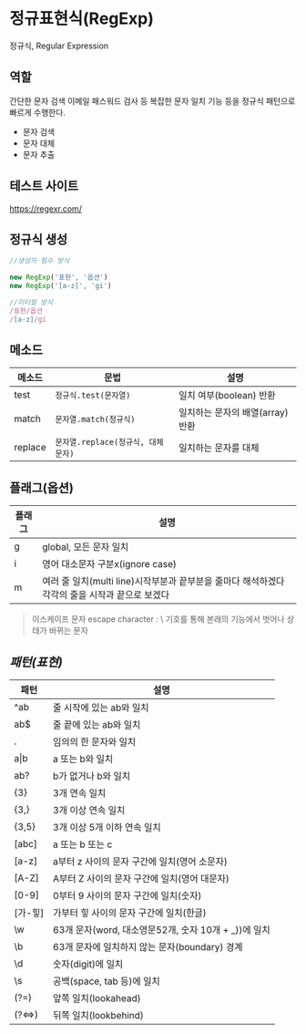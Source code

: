 # 정규표현식(RegExp)

정규식, Regular Expression

## 역할
간단한 문자 검색 이메일 패스워드 검사 등 복잡한 문자 일치 기능 등을 정규식 패턴으로 빠르게 수행한다.
- 문자 검색
- 문자 대체
- 문자 추출

## 테스트 사이트

https://regexr.com/

## 정규식 생성

```js
//생성자 힘수 방식

new RegExp('표현', '옵션')
new RegExp('[a-z]', 'gi')

//리터럴 방식
/표현/옵션
/[a-z]/gi

```

## 메소드


메소드 | 문법 | 설명
--| --| --|
test | `정규식.test(문자열)` | 일치 여부(boolean) 반환
match |`문자열.match(정규식)` | 일치하는 문자의 배열(array) 반환
replace|`문자열.replace(정규식, 대체문자)`| 일치하는 문자를 대체 


## 플래그(옵션)
플래그 |설명|
--|--
g| global, 모든 문자 일치
i| 영어 대소문자 구분x(ignore case)
m| 여러 줄 일치(multi line)시작부분과 끝부분을 줄마다 해석하겠다 각각의 줄을 시작과 끝으로 보겠다

> 이스케이프 문자 escape character  : 
\ 기호를 통해 본래의 기능에서 벗어나 상태가 바뀌는 문자

## *패턴(표현)*

패턴 | 설명
--|--
^ab | 줄 시작에 있는 ab와 일치
ab$ | 줄 끝에 있는 ab와 일치
. | 임의의 한 문자와 일치
a&verbar;b | a 또는 b와 일치
ab?  | b가 없거나 b와 일치
{3}| 3개 연속 일치
{3,}| 3개 이상 연속 일치
{3,5}| 3개 이상 5개 이하 연속 일치
[abc]| a 또는 b 또는 c
[a-z]| a부터 z 사이의 문자 구간에 일치(영어 소문자)
[A-Z]| A부터 Z 사이의 문자 구간에 일치(영어 대문자)
[0-9]| 0부터 9 사이의 문자 구간에 일치(숫자)
[가-힣]| 가부터 힣 사이의 문자 구간에 일치(한글)
\w | 63개 문자(word, 대소영문52개, 숫자 10개 + _))에 일치
\b | 63개 문자에 일치하지 않는 문자(boundary) 경계
\d|숫자(digit)에 일치
\s|공백(space, tab 등)에 일치
(?=)| 앞쪽 일치(lookahead)
(?<=>)| 뒤쪽 일치(lookbehind)

